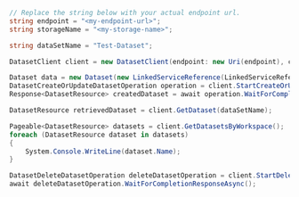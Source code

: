 ```C# Snippet:CreateDatasetClientPrep
// Replace the string below with your actual endpoint url.
string endpoint = "<my-endpoint-url>";
string storageName = "<my-storage-name>";

string dataSetName = "Test-Dataset";
```

```C# Snippet:CreateDatasetClient
DatasetClient client = new DatasetClient(endpoint: new Uri(endpoint), credential: new DefaultAzureCredential());
```

```C# Snippet:CreateDataset
Dataset data = new Dataset(new LinkedServiceReference(LinkedServiceReferenceType.LinkedServiceReference, storageName));
DatasetCreateOrUpdateDatasetOperation operation = client.StartCreateOrUpdateDataset(dataSetName, new DatasetResource(data));
Response<DatasetResource> createdDataset = await operation.WaitForCompletionAsync();
```

```C# Snippet:RetrieveDataset
DatasetResource retrievedDataset = client.GetDataset(dataSetName);
```

```C# Snippet:ListDatasets
Pageable<DatasetResource> datasets = client.GetDatasetsByWorkspace();
foreach (DatasetResource dataset in datasets)
{
    System.Console.WriteLine(dataset.Name);
}
```

```C# Snippet:DeleteDataset
DatasetDeleteDatasetOperation deleteDatasetOperation = client.StartDeleteDataset(dataSetName);
await deleteDatasetOperation.WaitForCompletionResponseAsync();
```